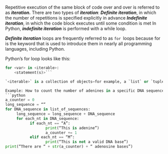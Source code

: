Repetitive execution of the same block of code over and over is referred to as ***iteration.***
There are two types of ***iteration***:
***Definite iteration***, in which the number of repetitions is specified explicitly in advance
***Indefinite iteration***, in which the code block executes until some condition is met
In Python, ***indefinite iteration*** is performed with a while loop.


***Definite iteration*** loops are frequently referred to as `for `loops because for is the keyword that is used to introduce them in nearly all programming languages, including Python.

Python’s for loop looks like this:

```python
for <var> in <iterable>:
    <statement(s)>```

`<iterable>` is a collection of objects—for example, a `list` or `tuple.` The <statement(s)> in the loop body are denoted by indentation, as with all Python control structures, and are executed once for each item in <iterable>. The loop variable <var> takes on the value of the next element in <iterable> each time through the loop.

Example: How to count the number of adenines in a specific DNA sequence
```python
a_counter = 0
long_sequence = “”
for DNA_sequence in list_of_sequences:
     long_sequence = long_sequence + DNA_sequence 
     for each_nt in DNA_sequence:
           if each_nt == “A”:
                  print(“This is adenine”)
                  a_counter += 1
           elif each_nt == “M”:
                  print(“This is not a valid DNA base”)
print(“There are “ + str(a_counter) + “ adenosine bases”)
```